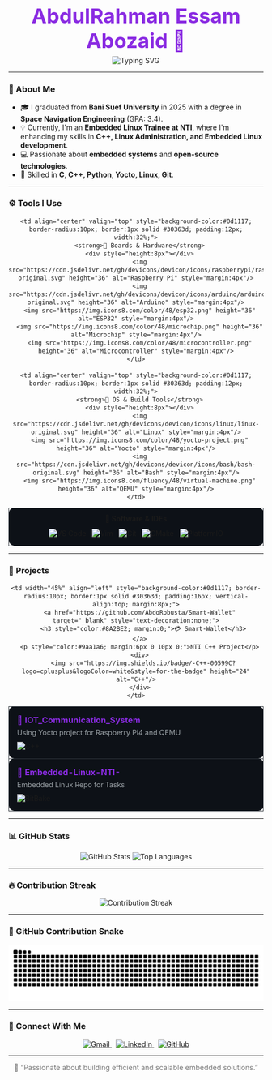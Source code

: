 <!-- 🖤 Dark Mode Profile -->
<div align="center">
  <h1 style="color:#8A2BE2; font-size: 40px; margin: 0;">AbdulRahman Essam Abozaid 👋</h1>

  <!-- Animated Job Title (typing effect) -->
  <p align="center" style="margin-top:6px;">
    <img src="https://readme-typing-svg.herokuapp.com?font=Fira+Code&weight=500&size=24&duration=3000&pause=800&color=8A2BE2&center=true&vCenter=true&width=600&lines=Embedded+Linux+Engineer;Embedded+Systems+Developer" alt="Typing SVG" />
  </p>
</div>

---

### 🚀 About Me
- 🎓 I graduated from **Bani Suef University** in 2025 with a degree in **Space Navigation Engineering** (GPA: 3.4).  
- 💡 Currently, I'm an **Embedded Linux Trainee at NTI**, where I'm enhancing my skills in **C++, Linux Administration, and Embedded Linux development**.  
- 💻 Passionate about **embedded systems** and **open-source technologies**.  
- 🧠 Skilled in **C, C++, Python, Yocto, Linux, Git**.  

---

### ⚙️ Tools I Use
<div align="center">

<table>
  <tr>
    <td align="center" valign="top" style="background-color:#0d1117; border-radius:10px; border:1px solid #30363d; padding:12px; width:32%;">
      <strong>🧠 Software & IDEs</strong>
      <div style="height:8px"></div>
      <img src="https://cdn.jsdelivr.net/gh/devicons/devicon/icons/vscode/vscode-original.svg" height="36" alt="VS Code" style="margin:4px"/>
      <img src="https://cdn.jsdelivr.net/gh/devicons/devicon/icons/vim/vim-original.svg" height="36" alt="Vim" style="margin:4px"/>
      <img src="https://cdn.jsdelivr.net/gh/devicons/devicon/icons/git/git-original.svg" height="36" alt="Git" style="margin:4px"/>
      <img src="https://cdn.jsdelivr.net/gh/devicons/devicon/icons/cmake/cmake-original.svg" height="36" alt="CMake" style="margin:4px"/>
      <img src="https://cdn.jsdelivr.net/gh/devicons/devicon/icons/platformio/platformio-original.svg" height="36" alt="PlatformIO" style="margin:4px"/>
    </td>

    <td align="center" valign="top" style="background-color:#0d1117; border-radius:10px; border:1px solid #30363d; padding:12px; width:32%;">
      <strong>🔌 Boards & Hardware</strong>
      <div style="height:8px"></div>
      <img src="https://cdn.jsdelivr.net/gh/devicons/devicon/icons/raspberrypi/raspberrypi-original.svg" height="36" alt="Raspberry Pi" style="margin:4px"/>
      <img src="https://cdn.jsdelivr.net/gh/devicons/devicon/icons/arduino/arduino-original.svg" height="36" alt="Arduino" style="margin:4px"/>
      <img src="https://img.icons8.com/color/48/esp32.png" height="36" alt="ESP32" style="margin:4px"/>
      <img src="https://img.icons8.com/color/48/microchip.png" height="36" alt="Microchip" style="margin:4px"/>
      <img src="https://img.icons8.com/color/48/microcontroller.png" height="36" alt="Microcontroller" style="margin:4px"/>
    </td>

    <td align="center" valign="top" style="background-color:#0d1117; border-radius:10px; border:1px solid #30363d; padding:12px; width:32%;">
      <strong>🧰 OS & Build Tools</strong>
      <div style="height:8px"></div>
      <img src="https://cdn.jsdelivr.net/gh/devicons/devicon/icons/linux/linux-original.svg" height="36" alt="Linux" style="margin:4px"/>
      <img src="https://img.icons8.com/color/48/yocto-project.png" height="36" alt="Yocto" style="margin:4px"/>
      <img src="https://cdn.jsdelivr.net/gh/devicons/devicon/icons/bash/bash-original.svg" height="36" alt="Bash" style="margin:4px"/>
      <img src="https://img.icons8.com/fluency/48/virtual-machine.png" height="36" alt="QEMU" style="margin:4px"/>
    </td>
  </tr>
</table>

</div>

---

### 💼 Projects

<div align="center">

<table>
  <tr>
    <td width="45%" align="left" style="background-color:#0d1117; border-radius:10px; border:1px solid #30363d; padding:16px; vertical-align:top; margin:8px;">
      <a href="https://github.com/AbdoRobusta/IOT_Communication_System" target="_blank" style="text-decoration:none;">
        <h3 style="color:#8A2BE2; margin:0;">📡 IOT_Communication_System</h3>
      </a>
      <p style="color:#9aa1a6; margin:6px 0 10px 0;">Using Yocto project for Raspberry Pi4 and QEMU</p>
      <div>
        <img src="https://img.shields.io/badge/-C++-00599C?logo=cplusplus&logoColor=white&style=for-the-badge" height="24" alt="C++"/>
      </div>
    </td>

    <td width="45%" align="left" style="background-color:#0d1117; border-radius:10px; border:1px solid #30363d; padding:16px; vertical-align:top; margin:8px;">
      <a href="https://github.com/AbdoRobusta/Smart-Wallet" target="_blank" style="text-decoration:none;">
        <h3 style="color:#8A2BE2; margin:0;">💳 Smart-Wallet</h3>
      </a>
      <p style="color:#9aa1a6; margin:6px 0 10px 0;">NTI C++ Project</p>
      <div>
        <img src="https://img.shields.io/badge/-C++-00599C?logo=cplusplus&logoColor=white&style=for-the-badge" height="24" alt="C++"/>
      </div>
    </td>
  </tr>

  <tr>
    <td colspan="2" width="90%" align="left" style="background-color:#0d1117; border-radius:10px; border:1px solid #30363d; padding:16px; vertical-align:top; margin-top:12px;">
      <a href="https://github.com/AbdoRobusta/Embedded-Linux-NTI-" target="_blank" style="text-decoration:none;">
        <h3 style="color:#8A2BE2; margin:0;">🐧 Embedded-Linux-NTI-</h3>
      </a>
      <p style="color:#9aa1a6; margin:6px 0 10px 0;">Embedded Linux Repo for Tasks</p>
      <div>
        <img src="https://img.shields.io/badge/-BitBake-FF69B4?style=for-the-badge" height="24" alt="BitBake"/>
      </div>
    </td>
  </tr>
</table>

</div>

---

### 📊 GitHub Stats
<div align="center">
  <img src="https://github-readme-stats.vercel.app/api?username=AbdoRobusta&show_icons=true&theme=dracula&include_all_commits=true&count_private=true" height="140" alt="GitHub Stats" />
  <img src="https://github-readme-stats.vercel.app/api/top-langs/?username=AbdoRobusta&layout=compact&theme=dracula" height="140" alt="Top Languages" />
</div>

---

### 🔥 Contribution Streak
<div align="center">
  <img src="https://streak-stats.demolab.com?user=AbdoRobusta&theme=dracula&hide_border=false" height="140" alt="Contribution Streak" />
</div>

---

### 🐍 GitHub Contribution Snake
<div align="center">
  <picture>
    <source media="(prefers-color-scheme: dark)" srcset="https://raw.githubusercontent.com/AbdoRobusta/AbdoRobusta/output/github-contribution-grid-snake-dark.svg" />
    <source media="(prefers-color-scheme: light)" srcset="https://raw.githubusercontent.com/AbdoRobusta/AbdoRobusta/output/github-contribution-grid-snake.svg" />
    <img alt="github contribution snake animation" src="https://raw.githubusercontent.com/AbdoRobusta/AbdoRobusta/output/github-contribution-grid-snake-dark.svg" />
  </picture>
</div>

---

### 🤝 Connect With Me
<div align="center">
  <a href="mailto:abdoessamabozaid@gmail.com" style="margin-right:8px;">
    <img src="https://img.shields.io/badge/Gmail-D14836?style=for-the-badge&logo=gmail&logoColor=white" alt="Gmail" />
  </a>
  <a href="https://www.linkedin.com/in/abdo-essam-abozaid-441ab4244" target="_blank" style="margin-right:8px;">
    <img src="https://img.shields.io/badge/LinkedIn-0077B5?style=for-the-badge&logo=linkedin&logoColor=white" alt="LinkedIn" />
  </a>
  <a href="https://github.com/AbdoRobusta" target="_blank">
    <img src="https://img.shields.io/badge/GitHub-171515?style=for-the-badge&logo=github&logoColor=white" alt="GitHub" />
  </a>
</div>

---

<div align="center">
  <p style="color:#777; margin-top:12px;">💬 “Passionate about building efficient and scalable embedded solutions.”</p>
</div>
